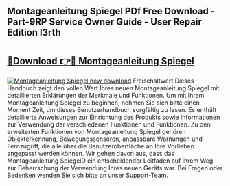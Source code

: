 ## Montageanleitung Spiegel PDf Free Download - Part-9RP Service Owner Guide - User Repair Edition l3rth

# <h2><a href="http://df6m6y.blite.top/?on=Montageanleitung+Spiegel">🔗Download 👉🔴 Montageanleitung Spiegel</a></h2>

[![Montageanleitung Spiegel new download](https://i.imgur.com/lujVjoI.png)](http://df6m6y.blite.top/?on=Montageanleitung+Spiegel)
Freischaltwert Dieses Handbuch zeigt den vollen Wert Ihres neuen Montageanleitung Spiegel mit detaillierten Erklärungen der Merkmale und Funktionen. Um mit Ihrem Montageanleitung Spiegel zu beginnen, nehmen Sie sich bitte einen Moment Zeit, um dieses Benutzerhandbuch sorgfältig zu lesen. Es enthält detaillierte Anweisungen zur Einrichtung des Produkts sowie Informationen zur Verwendung der verschiedenen Funktionen und Funktionen. Zu den erweiterten Funktionen von Montageanleitung Spiegel gehören Objekterkennung, Bewegungssensoren, anpassbare Warnungen und Fernzugriff, die alle über die Benutzeroberfläche an Ihre Vorlieben angepasst werden können. Wir gehen davon aus, dass das Montageanleitung SpiegelD ein entscheidender Leitfaden auf Ihrem Weg zur Beherrschung der Verwendung Ihres neuen Geräts war. Bei Fragen oder Bedenken wenden Sie sich bitte an unser Support-Team.
